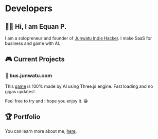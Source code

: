# Developers

## 👋🏼 Hi, I am Equan P.

I am a solopreneur and founder of [Junwatu Indie Hacker](https://junwatu.com). I make SaaS for business and game with AI.

## 🎮 Current Projects

### 🚌 bus.junwatu.com

This [game](https://bus.junwatu.com) is 100% made by AI using Three.js engine. Fast loading and no gigas updates!. 

Feel free to try and I hope you enjoy it. 😁


## 🏆  Portfolio

You can learn more about me, [here](https://www.junwatu.com/about).
